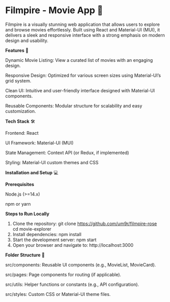 # Filmpire - Movie App 🎥

Filmpire is a visually stunning web application that allows users to explore and browse movies effortlessly. Built using React and Material-UI (MUI), it delivers a sleek and responsive interface with a strong emphasis on modern design and usability.

<strong>Features</strong> 🚀


Dynamic Movie Listing: View a curated list of movies with an engaging design.

Responsive Design: Optimized for various screen sizes using Material-UI’s grid system.

Clean UI: Intuitive and user-friendly interface designed with Material-UI components.

Reusable Components: Modular structure for scalability and easy customization.

<strong>Tech Stack</strong> 🛠️


Frontend: React

UI Framework: Material-UI (MUI)

State Management: Context API (or Redux, if implemented)

Styling: Material-UI custom themes and CSS

<strong>Installation and Setup</strong> 💻

<strong>Prerequisites</strong>

Node.js (>=14.x)

npm or yarn

<strong>Steps to Run Locally</strong>
1. Clone the repository: git clone https://github.com/um9r/filmpire-rose  
cd movie-explorer  
2. Install dependencies: npm install  
3. Start the development server: npm start
4. Open your browser and navigate to: http://localhost:3000  

<strong>Folder Structure</strong> 📂


src/components: Reusable UI components (e.g., MovieList, MovieCard).

src/pages: Page components for routing (if applicable).

src/utils: Helper functions or constants (e.g., API configuration).

src/styles: Custom CSS or Material-UI theme files.
